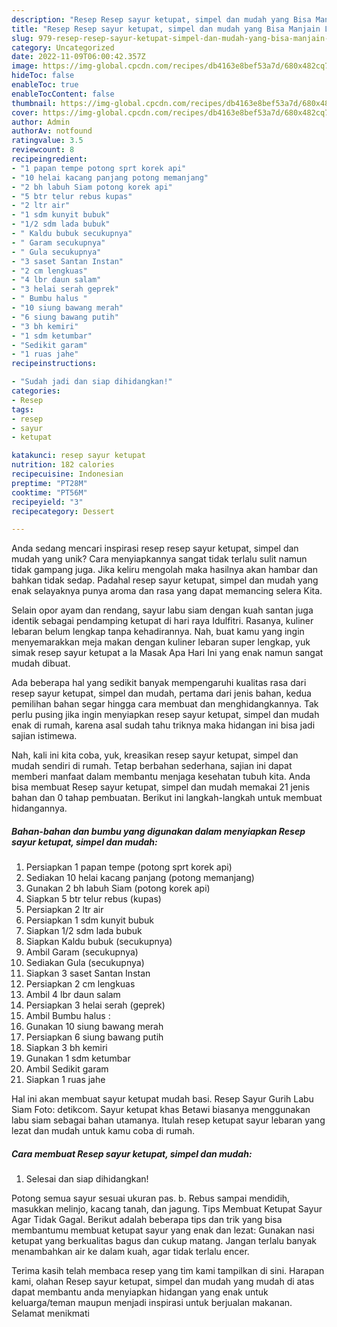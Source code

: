 ```yaml
---
description: "Resep Resep sayur ketupat, simpel dan mudah yang Bisa Manjain Lidah"
title: "Resep Resep sayur ketupat, simpel dan mudah yang Bisa Manjain Lidah"
slug: 979-resep-resep-sayur-ketupat-simpel-dan-mudah-yang-bisa-manjain-lidah
category: Uncategorized
date: 2022-11-09T06:00:42.357Z
image: https://img-global.cpcdn.com/recipes/db4163e8bef53a7d/680x482cq70/resep-sayur-ketupat-simpel-dan-mudah-foto-resep-utama.jpg
hideToc: false
enableToc: true
enableTocContent: false
thumbnail: https://img-global.cpcdn.com/recipes/db4163e8bef53a7d/680x482cq70/resep-sayur-ketupat-simpel-dan-mudah-foto-resep-utama.jpg
cover: https://img-global.cpcdn.com/recipes/db4163e8bef53a7d/680x482cq70/resep-sayur-ketupat-simpel-dan-mudah-foto-resep-utama.jpg
author: Admin
authorAv: notfound
ratingvalue: 3.5
reviewcount: 8
recipeingredient:
- "1 papan tempe potong sprt korek api"
- "10 helai kacang panjang potong memanjang"
- "2 bh labuh Siam potong korek api"
- "5 btr telur rebus kupas"
- "2 ltr air"
- "1 sdm kunyit bubuk"
- "1/2 sdm lada bubuk"
- " Kaldu bubuk secukupnya"
- " Garam secukupnya"
- " Gula secukupnya"
- "3 saset Santan Instan"
- "2 cm lengkuas"
- "4 lbr daun salam"
- "3 helai serah geprek"
- " Bumbu halus "
- "10 siung bawang merah"
- "6 siung bawang putih"
- "3 bh kemiri"
- "1 sdm ketumbar"
- "Sedikit garam"
- "1 ruas jahe"
recipeinstructions:

- "Sudah jadi dan siap dihidangkan!"
categories:
- Resep
tags:
- resep
- sayur
- ketupat

katakunci: resep sayur ketupat 
nutrition: 182 calories
recipecuisine: Indonesian
preptime: "PT28M"
cooktime: "PT56M"
recipeyield: "3"
recipecategory: Dessert

---
```





Anda sedang mencari inspirasi resep resep sayur ketupat, simpel dan mudah yang unik? Cara menyiapkannya sangat tidak terlalu sulit namun tidak gampang juga. Jika keliru mengolah maka hasilnya akan hambar dan bahkan tidak sedap. Padahal resep sayur ketupat, simpel dan mudah yang enak selayaknya punya aroma dan rasa yang dapat memancing selera Kita.





Selain opor ayam dan rendang, sayur labu siam dengan kuah santan juga identik sebagai pendamping ketupat di hari raya Idulfitri. Rasanya, kuliner lebaran belum lengkap tanpa kehadirannya. Nah, buat kamu yang ingin menyemarakkan meja makan dengan kuliner lebaran super lengkap, yuk simak resep sayur ketupat a la Masak Apa Hari Ini yang enak namun sangat mudah dibuat.

Ada beberapa hal yang sedikit banyak mempengaruhi kualitas rasa dari resep sayur ketupat, simpel dan mudah, pertama dari jenis bahan, kedua pemilihan bahan segar hingga cara membuat dan menghidangkannya. Tak perlu pusing jika ingin menyiapkan resep sayur ketupat, simpel dan mudah enak di rumah, karena asal sudah tahu triknya maka hidangan ini bisa jadi sajian istimewa.






Nah, kali ini kita coba, yuk, kreasikan resep sayur ketupat, simpel dan mudah sendiri di rumah. Tetap berbahan sederhana, sajian ini dapat memberi manfaat dalam membantu menjaga kesehatan tubuh kita. Anda bisa membuat Resep sayur ketupat, simpel dan mudah memakai 21 jenis bahan dan 0 tahap pembuatan. Berikut ini langkah-langkah untuk membuat hidangannya.

<!--inarticleads1-->

##### Bahan-bahan dan bumbu yang digunakan dalam menyiapkan Resep sayur ketupat, simpel dan mudah:

1. Persiapkan 1 papan tempe (potong sprt korek api)
1. Sediakan 10 helai kacang panjang (potong memanjang)
1. Gunakan 2 bh labuh Siam (potong korek api)
1. Siapkan 5 btr telur rebus (kupas)
1. Persiapkan 2 ltr air
1. Persiapkan 1 sdm kunyit bubuk
1. Siapkan 1/2 sdm lada bubuk
1. Siapkan  Kaldu bubuk (secukupnya)
1. Ambil  Garam (secukupnya)
1. Sediakan  Gula (secukupnya)
1. Siapkan 3 saset Santan Instan
1. Persiapkan 2 cm lengkuas
1. Ambil 4 lbr daun salam
1. Persiapkan 3 helai serah (geprek)
1. Ambil  Bumbu halus :
1. Gunakan 10 siung bawang merah
1. Persiapkan 6 siung bawang putih
1. Siapkan 3 bh kemiri
1. Gunakan 1 sdm ketumbar
1. Ambil Sedikit garam
1. Siapkan 1 ruas jahe


Hal ini akan membuat sayur ketupat mudah basi. Resep Sayur Gurih Labu Siam Foto: detikcom. Sayur ketupat khas Betawi biasanya menggunakan labu siam sebagai bahan utamanya. Itulah resep ketupat sayur lebaran yang lezat dan mudah untuk kamu coba di rumah. 

<!--inarticleads2-->

##### Cara membuat Resep sayur ketupat, simpel dan mudah:


1. Selesai dan siap dihidangkan!

Potong semua sayur sesuai ukuran pas. b. Rebus sampai mendidih, masukkan melinjo, kacang tanah, dan jagung. Tips Membuat Ketupat Sayur Agar Tidak Gagal. Berikut adalah beberapa tips dan trik yang bisa membantumu membuat ketupat sayur yang enak dan lezat: Gunakan nasi ketupat yang berkualitas bagus dan cukup matang. Jangan terlalu banyak menambahkan air ke dalam kuah, agar tidak terlalu encer. 

Terima kasih telah membaca resep yang tim kami tampilkan di sini. Harapan kami, olahan Resep sayur ketupat, simpel dan mudah yang mudah di atas dapat membantu anda menyiapkan hidangan yang enak untuk keluarga/teman maupun menjadi inspirasi untuk berjualan makanan. Selamat menikmati
